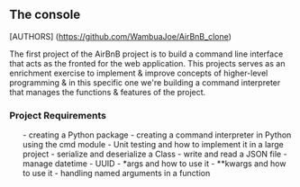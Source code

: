 <h2>The console</h2>

[AUTHORS] (https://github.com/WambuaJoe/AirBnB_clone)

<p>The first project of the AirBnB project is to build a command line interface that acts as the fronted for the web application. This projects serves as an enrichment exercise to implement & improve concepts of higher-level programming & in this specific one we're building a command interpreter that manages the functions & features of the project.</p>

<h3>Project Requirements</h3>
<ul>
- creating a Python package
- creating a command interpreter in Python using the cmd module
- Unit testing and how to implement it in a large project
- serialize and deserialize a Class
- write and read a JSON file
- manage datetime
- UUID
- *args and how to use it
- **kwargs and how to use it
- handling named arguments in a function
</ul>
